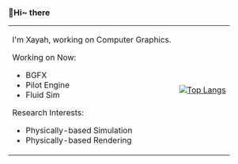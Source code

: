 ### 👋Hi~ there

<table border="0">
<tr>
<td>

I'm Xayah, working on Computer Graphics.

Working on Now:

- BGFX
- Pilot Engine
- Fluid Sim

Research Interests:

- Physically-based Simulation
- Physically-based Rendering

</td>
<td>
  
[![Top Langs](https://github-readme-stats.vercel.app/api/top-langs/?username=Xayah-Hina)]()

</td>
</tr>
</table>
